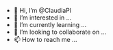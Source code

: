 - 👋 Hi, I’m @ClaudiaPl
- 👀 I’m interested in ...
- 🌱 I’m currently learning ...
- 💞️ I’m looking to collaborate on ...
- 📫 How to reach me ...

<!---
ClaudiaPl/ClaudiaPl is a ✨ special ✨ repository because its `README.md` (this file) appears on your GitHub profile.
You can click the Preview link to take a look at your changes.
--->

